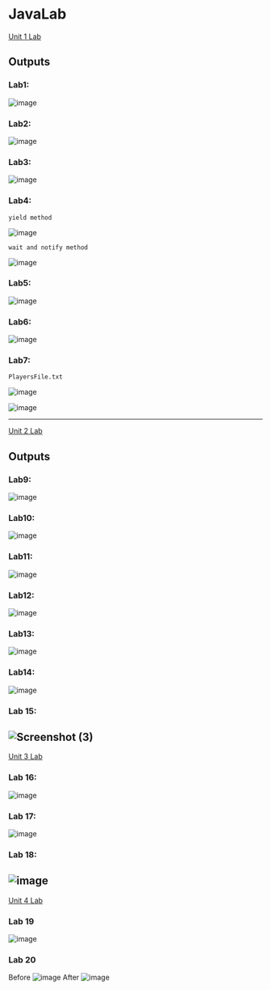 # JavaLab
<a href="https://github.com/Bhandari008/JavaLab/tree/main/Unit_1_Lab/src">Unit 1 Lab</a>

## Outputs

### Lab1:
![image](https://user-images.githubusercontent.com/103937888/225804733-2223973a-adfe-4e45-8a77-a9be51eaeaa2.png)

### Lab2:
![image](https://user-images.githubusercontent.com/103937888/225819053-15e7a9c3-9255-4cce-96b1-8873362777c2.png)

### Lab3:
![image](https://user-images.githubusercontent.com/103937888/225822327-3fe520ac-3ed2-4ddb-8136-6720d66f5954.png)

### Lab4:
`yield method`

![image](https://user-images.githubusercontent.com/103937888/225853563-58d358d6-352f-426e-b39a-504e0e9edb38.png)

`wait and notify method`

![image](https://user-images.githubusercontent.com/103937888/225855679-3b8604c0-ec49-481b-98e5-4e3880c4bcb5.png)


### Lab5:
![image](https://user-images.githubusercontent.com/103937888/225893554-53396c96-ea4b-4dd2-b458-4aa0c77904f0.png)

### Lab6:
![image](https://user-images.githubusercontent.com/103937888/225896437-6951037f-5cb1-4c14-b1d5-966e2cda70ef.png)

### Lab7:
`PlayersFile.txt`

![image](https://user-images.githubusercontent.com/103937888/225899539-5879a104-9965-4cae-b6f3-b323c16b0355.png)


![image](https://user-images.githubusercontent.com/103937888/225899237-5c17dee0-4d53-429c-8a87-8efcc36d6c22.png)

---
<a href="https://github.com/Bhandari008/JavaLab/tree/main/Unit_2_Lab/src">Unit 2 Lab</a>

## Outputs

### Lab9:
![image](https://user-images.githubusercontent.com/103937888/226080754-deca4699-efe9-4058-b215-d4c4f5112398.png)

### Lab10:
![image](https://user-images.githubusercontent.com/103937888/226082261-f30eea64-6c87-49e4-851a-968b826af933.png)

### Lab11:
![image](https://user-images.githubusercontent.com/103937888/226087296-b99112e3-9660-43ec-ab5f-79c415964ccc.png)

### Lab12:
![image](https://user-images.githubusercontent.com/103937888/226087581-c4747f74-39a9-4ca9-9c2c-55886562ada2.png)

### Lab13:
![image](https://user-images.githubusercontent.com/103937888/226090320-e539c245-2e9b-4aa9-86a1-3e2c8fbd3d2e.png)

### Lab14:
![image](https://user-images.githubusercontent.com/103937888/226090603-c6a1f1b4-1869-4a4c-95fc-9db953857ef9.png)

### Lab 15:
![Screenshot (3)](https://user-images.githubusercontent.com/103937888/226091293-572455f7-6a3d-4654-8b34-eb2abe8c5b23.png)
---
<a href="https://github.com/Bhandari008/JavaLab/tree/main/Unit_3_Lab/src">Unit 3 Lab</a>

### Lab 16:
![image](https://user-images.githubusercontent.com/103937888/230755025-13e198ec-231a-42c8-bd7d-f4f5e3891ac5.png)

### Lab 17:
![image](https://user-images.githubusercontent.com/103937888/230755743-162fccef-de6f-4356-b472-a3a4281679df.png)

### Lab 18:
![image](https://user-images.githubusercontent.com/103937888/230755832-a234ff1e-217b-46d2-aacb-e486c6f60c28.png)
---
<a href="https://github.com/Bhandari008/JavaLab/tree/main/Unit_4_Lab/src">Unit 4 Lab</a>

### Lab 19
![image](https://user-images.githubusercontent.com/103937888/230812410-f7b617af-51e5-4a78-827c-7a5ad461e460.png)

### Lab 20
Before
![image](https://user-images.githubusercontent.com/103937888/230827334-a0adb198-0681-4c15-a20c-91e4c5142d06.png)
After
![image](https://user-images.githubusercontent.com/103937888/230827408-db67a5c4-d608-468c-b11f-fe5ad52139bf.png)












